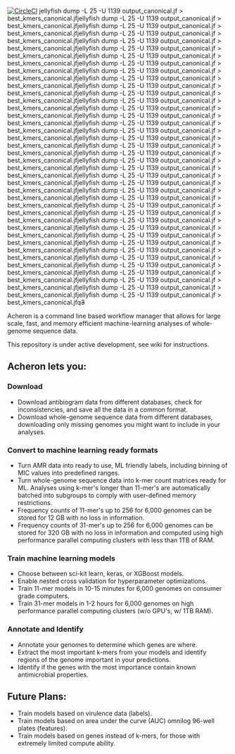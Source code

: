 [//]: # (# Acheron)
[//]: # ()
[![CircleCI](https://circleci.com/gh/superphy/acheron.svg?style=svg)](https://circleci.com/gh/superphy/acheron)
jellyfish dump -L 25 -U 1139 output_canonical.jf > best_kmers_canonical.jfjellyfish dump -L 25 -U 1139 output_canonical.jf > best_kmers_canonical.jfjellyfish dump -L 25 -U 1139 output_canonical.jf > best_kmers_canonical.jfjellyfish dump -L 25 -U 1139 output_canonical.jf > best_kmers_canonical.jfjellyfish dump -L 25 -U 1139 output_canonical.jf > best_kmers_canonical.jfjellyfish dump -L 25 -U 1139 output_canonical.jf > best_kmers_canonical.jfjellyfish dump -L 25 -U 1139 output_canonical.jf > best_kmers_canonical.jfjellyfish dump -L 25 -U 1139 output_canonical.jf > best_kmers_canonical.jfjellyfish dump -L 25 -U 1139 output_canonical.jf > best_kmers_canonical.jfjellyfish dump -L 25 -U 1139 output_canonical.jf > best_kmers_canonical.jfjellyfish dump -L 25 -U 1139 output_canonical.jf > best_kmers_canonical.jfjellyfish dump -L 25 -U 1139 output_canonical.jf > best_kmers_canonical.jfjellyfish dump -L 25 -U 1139 output_canonical.jf > best_kmers_canonical.jfjellyfish dump -L 25 -U 1139 output_canonical.jf > best_kmers_canonical.jfjellyfish dump -L 25 -U 1139 output_canonical.jf > best_kmers_canonical.jfjellyfish dump -L 25 -U 1139 output_canonical.jf > best_kmers_canonical.jfjellyfish dump -L 25 -U 1139 output_canonical.jf > best_kmers_canonical.jfjellyfish dump -L 25 -U 1139 output_canonical.jf > best_kmers_canonical.jfjellyfish dump -L 25 -U 1139 output_canonical.jf > best_kmers_canonical.jfjellyfish dump -L 25 -U 1139 output_canonical.jf > best_kmers_canonical.jfjellyfish dump -L 25 -U 1139 output_canonical.jf > best_kmers_canonical.jfjellyfish dump -L 25 -U 1139 output_canonical.jf > best_kmers_canonical.jfjellyfish dump -L 25 -U 1139 output_canonical.jf > best_kmers_canonical.jfjellyfish dump -L 25 -U 1139 output_canonical.jf > best_kmers_canonical.jfjellyfish dump -L 25 -U 1139 output_canonical.jf > best_kmers_canonical.jfjellyfish dump -L 25 -U 1139 output_canonical.jf > best_kmers_canonical.jfjellyfish dump -L 25 -U 1139 output_canonical.jf > best_kmers_canonical.jfjellyfish dump -L 25 -U 1139 output_canonical.jf > best_kmers_canonical.jfjellyfish dump -L 25 -U 1139 output_canonical.jf > best_kmers_canonical.jfjellyfish dump -L 25 -U 1139 output_canonical.jf > best_kmers_canonical.jfjellyfish dump -L 25 -U 1139 output_canonical.jf > best_kmers_canonical.jfjellyfish dump -L 25 -U 1139 output_canonical.jf > best_kmers_canonical.jfjellyfish dump -L 25 -U 1139 output_canonical.jf > best_kmers_canonical.jfjellyfish dump -L 25 -U 1139 output_canonical.jf > best_kmers_canonical.jfjellyfish dump -L 25 -U 1139 output_canonical.jf > best_kmers_canonical.jfjellyfish dump -L 25 -U 1139 output_canonical.jf > best_kmers_canonical.jfjellyfish dump -L 25 -U 1139 output_canonical.jf > best_kmers_canonical.jfjellyfish dump -L 25 -U 1139 output_canonical.jf > best_kmers_canonical.jfjellyfish dump -L 25 -U 1139 output_canonical.jf > best_kmers_canonical.jfq~~3~~

Acheron is a command line based workflow manager that allows for large scale, fast, and memory efficient machine-learning analyses of whole-genome sequence data.

This repository is under active development, see wiki for instructions.

## Acheron lets you:

### Download

- Download antibiogram data from different databases, check for inconsistencies, and save all the data in a common format.
- Download whole-genome sequence data from different databases, downloading only missing genomes you might want to include in your analyses.

### Convert to machine learning ready formats
- Turn AMR data into ready to use, ML friendly labels, including binning of MIC values into predefined ranges.
- Turn whole-genome sequence data into k-mer count matrices ready for ML. Analyses using k-mer's longer than 11-mer's are automatically batched into subgroups to comply with user-defined memory restrictions.
- Frequency counts of 11-mer's up to 256 for 6,000 genomes can be stored for 12 GB with no loss in information.
- Frequency counts of 31-mer's up to 256 for 6,000 genomes can be stored for 320 GB with no loss in information and computed using high performance parallel computing clusters with less than 1TB of RAM.

### Train machine learning models
- Choose between sci-kit learn, keras, or XGBoost models.
- Enable nested cross validation for hyperparameter optimizations.
- Train 11-mer models in 10-15 minutes for 6,000 genomes on consumer grade computers.
- Train 31-mer models in 1-2 hours for 6,000 genomes on high performance parallel computing clusters (w/o GPU's, w/ 1TB RAM).

### Annotate and Identify
- Annotate your genomes to determine which genes are where.
- Extract the most important k-mers from your models and identify regions of the genome important in your predictions.
- Identify if the genes with the most importance contain known antimicrobial properties.


## Future Plans:
- Train models based on virulence data (labels).
- Train models based on area under the curve (AUC) omnilog 96-well plates (features).
- Train models based on genes instead of k-mers, for those with extremely limited compute ability.

